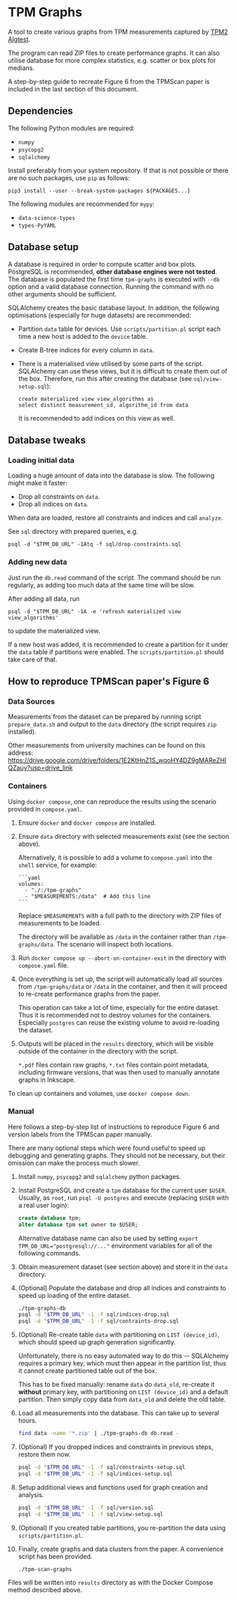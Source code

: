 # TPM Graphs

A tool to create various graphs from TPM measurements captured by
[TPM2 Algtest](https://github.com/crocs-muni/tpm2-algtest).

The program can read ZIP files to create performance graphs. It can also utilise
database for more complex statistics, e.g. scatter or box plots for medians.

A step-by-step guide to recreate Figure 6 from the TPMScan paper is included
in the last section of this document.


## Dependencies

The following Python modules are required:

* `numpy`
* `psycopg2`
* `sqlalchemy`

Install preferably from your system repository. If that is not possible or
there are no such packages, use `pip` as follows:

    pip3 install --user --break-system-packages ${PACKAGES...}

The following modules are recommended for `mypy`:

* `data-science-types`
* `types-PyYAML`


## Database setup

A database is required in order to compute scatter and box plots. PostgreSQL is
recommended, **other database engines were not tested**. The database
is populated the first time `tpm-graphs` is executed with `--db` option
and a valid database connection. Running the command with no other arguments
should be sufficient.

SQLAlchemy creates the basic database layout. In addition, the following
optimisations (especially for huge datasets) are recommended:

* Partition `data` table for devices. Use `scripts/partition.pl` script each
  time a new host is added to the `device` table.

* Create B-tree indices for every column in `data`.

* There is a materialised view utilised by some parts of the script.
  SQLAlchemy can use these views, but it is difficult to create them out of the
  box. Therefore, run this after creating the database (see `sql/view-setup.sql`):

      create materialized view view_algorithms as
      select distinct measurement_id, algorithm_id from data

  It is recommended to add indices on this view as well.


## Database tweaks

### Loading initial data

Loading a huge amount of data into the database is slow. The following
might make it faster:

* Drop all constraints on `data`.
* Drop all indices on `data`.

When data are loaded, restore all constraints and indices and call `analyze`.

See `sql` directory with prepared queries, e.g.

    psql -d "$TPM_DB_URL" -1Atq -f sql/drop-constraints.sql

### Adding new data

Just run the `db.read` command of the script. The command should be run
regularly, as adding too much data at the same time will be slow.

After adding all data, run

    psql -d "$TPM_DB_URL" -1A -e 'refresh materialized view view_algorithms'

to update the materialized view.

If a new host was added, it is recommended to create a partition for it under
the `data` table if partitions were enabled. The `scripts/partition.pl` should
take care of that.


## How to reproduce TPMScan paper's Figure 6

### Data Sources

Measurements from the dataset can be prepared by running script
`prepare_data.sh` and output to the `data` directory (the script requires
`zip` installed).

Other measurements from university machines can be found on this address:
https://drive.google.com/drive/folders/1E2KtHnZ1S_wqoHY4DZ9gMAReZHIQZauy?usp=drive_link

### Containers

Using `docker compose`, one can reproduce the results using the scenario
provided in `compose.yaml`.

1. Ensure `docker` and `docker compose` are installed.

2. Ensure `data` directory with selected measurements exist (see the section
   above).

   Alternatively, it is possible to add a volume to `compose.yaml` into the
   `shell` service, for example:

       ```yaml
       volumes:
         - "./:/tpm-graphs"
         - "$MEASUREMENTS:/data"  # Add this line
       ```

   Replace `$MEASUREMENTS` with a full path to the directory with ZIP files
   of measurements to be loaded.

   The directory will be available as `/data` in the container rather than
   `/tpm-graphs/data`. The scenario will inspect both locations.

3. Run `docker compose up --abort-on-container-exit` in the directory with
   `compose.yaml` file.

3. Once everything is set up, the script will automatically load all
   sources from `/tpm-graphs/data` or `/data` in the container, and then
   it will proceed to re-create performance graphs from the paper.

   This operation can take a lot of time, especially for the entire dataset.
   Thus it is recommended not to destroy volumes for the containers. Especially
   `postgres` can reuse the existing volume to avoid re-loading the dataset.

4. Outputs will be placed in the `results` directory, which will be visible
   outside of the container in the directory with the script.

   `*.pdf` files contain raw graphs, `*.txt` files contain point metadata,
   including firmware versions, that was then used to manually annotate graphs
   in Inkscape.

To clean up containers and volumes, use `docker compose down`.

### Manual

Here follows a step-by-step list of instructions to reproduce Figure 6 and
version labels from the TPMScan paper manually.

There are many optional steps which were found useful to speed up debugging and
generating graphs. They should not be necessary, but their omission can make
the process much slower.

1. Install `numpy`, `psycopg2` and `sqlalchemy` python packages.

2. Install PostgreSQL and create a `tpm` database for the current user `$USER`.
   Usually, as `root`, run `psql -U postgres` and execute (replacing `$USER`
   with a real user login):

      ```sql
      create database tpm;
      alter database tpm set owner to $USER;
      ```

   Alternative database name can also be used by setting `export TPM_DB_URL="postgresql://..."`
   environment variables for all of the following commands.

3. Obtain measurement dataset (see section above) and store it in the `data`
   directory.

4. (Optional) Populate the database and drop all indices and constraints to
   speed up loading of the entire dataset.

      ```sh
      ./tpm-graphs-db
      psql -d "$TPM_DB_URL" -1 -f sql/indices-drop.sql
      psql -d "$TPM_DB_URL" -1 -f sql/contraints-drop.sql
      ```

5. (Optional) Re-create table `data` with partitioning on `LIST (device_id)`,
   which should speed up graph generation significantly.

   Unfortunately, there is no easy automated way to do this -- SQLAlchemy
   requires a primary key, which must then appear in the partition list, thus
   it cannot create partitioned table out of the box.

   This has to be fixed manually: rename `data` do `data_old`, re-create it
   **without** primary key, with partitioning on `LIST (device_id)` and
   a default partition. Then simply copy data from `data_old` and delete the
   old table.

6. Load all measurements into the database. This can take up to several hours.

      ```sh
      find data -name '*.zip' | ./tpm-graphs-db db.read -
      ```

7. (Optional) If you dropped indices and constraints in previous steps, restore
   them now.

      ```sh
      psql -d "$TPM_DB_URL" -1 -f sql/constraints-setup.sql
      psql -d "$TPM_DB_URL" -1 -f sql/indices-setup.sql
      ```

8. Setup additional views and functions used for graph creation and analysis.

      ```sh
      psql -d "$TPM_DB_URL" -1 -f sql/version.sql
      psql -d "$TPM_DB_URL" -1 -f sql/view-setup.sql
      ```

9. (Optional) If you created table partitions, you re-partition the data
    using `scripts/partition.pl`.

10. Finally, create graphs and data clusters from the paper. A convenience
    script has been provided.

      ```sh
      ./tpm-scan-graphs
      ```

   Files will be written into `results` directory as with the Docker Compose
   method described above.
